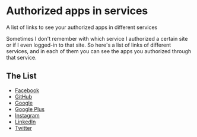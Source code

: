 # Authorized apps in services
A list of links to see your authorized apps in different services

Sometimes I don't remember with which service I authorized a certain site or if I even logged-in to that site. So here's a list of links of different services, and in each of them you can see the apps you authorized through that service.

## The List
- [Facebook](https://www.facebook.com/settings?tab=applications)
- [GitHub](https://github.com/settings/applications)
- [Google](https://security.google.com/settings/security/permissions)
- [Google Plus](https://plus.google.com/apps)
- [Instagram](https://instagram.com/accounts/manage_access/)
- [LinkedIn](https://www.linkedin.com/secure/settings?userAgree=&goback=%2Enas_*1_*1_nav*4account*4sub*4nav*4settings_*1_*1)
- [Twitter](https://twitter.com/settings/applications)
